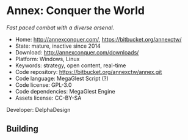# Annex: Conquer the World

_Fast paced combat with a diverse arsenal._

- Home: http://annexconquer.com/, https://bitbucket.org/annexctw/
- State: mature, inactive since 2014
- Download: http://annexconquer.com/downloads/
- Platform: Windows, Linux
- Keywords: strategy, open content, real-time
- Code repository: https://bitbucket.org/annexctw/annex.git
- Code language: MegaGlest Script (?)
- Code license: GPL-3.0
- Code dependencies: MegaGlest Engine
- Assets license: CC-BY-SA

Developer: DelphaDesign

## Building
